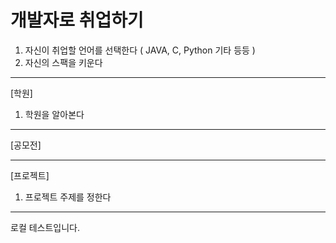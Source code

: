 # 개발자로 취업하기
1. 자신이 취업할 언어를 선택한다 ( JAVA, C, Python 기타 등등 )
2. 자신의 스팩을 키운다
-----------------------------------------------------------
[학원]
1. 학원을 알아본다

-----------------------------------------------------------
[공모전]


-----------------------------------------------------------
[프로젝트]
1. 프로젝트 주제를 정한다

-----------------------------------------------------------

로컬 테스트입니다.